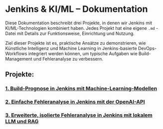 # Jenkins & KI/ML – Dokumentation

Diese Dokumentation beschreibt drei Projekte, in denen wir Jenkins mit KI/ML-Technologien kombiniert haben. Jedes Projekt hat eine eigene `.md` -Datei mit Details zur Funktionsweise, Einrichtung und Nutzung. 

Ziel dieser Projekte ist es, praktische Ansätze zu demonstrieren, wie Künstliche Intelligenz und Machine Learning in Jenkins-basierte DevOps-Workflows integriert werden können, um typische Aufgaben wie Build-Management und Fehleranalyse zu verbessern.



## Projekte: 

### [1. Build-Prognose in Jenkins mit Machine-Learning-Modellen](./build-prognose-ml.md)

### [2. Einfache Fehleranalyse in Jenkins mit der OpenAI-API](./fehleranalyse-openai.md) 

### [3. Erweiterte, isolierte Fehleranalyse in Jenkins mit lokalem LLM und RAG](./erweiterte-fehleranalyse-llm-rag.md)   
